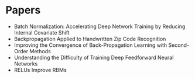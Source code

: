 # Papers

- Batch Normalization: Accelerating Deep Network Training by Reducing Internal Covariate Shift
- Backpropagation Applied to Handwritten Zip Code Recognition
- Improving the Convergence of Back-Propagation Learning with Second-Order Methods
- Understanding the Difficulty of Training Deep Feedforward Neural Networks
- RELUs Improve RBMs
